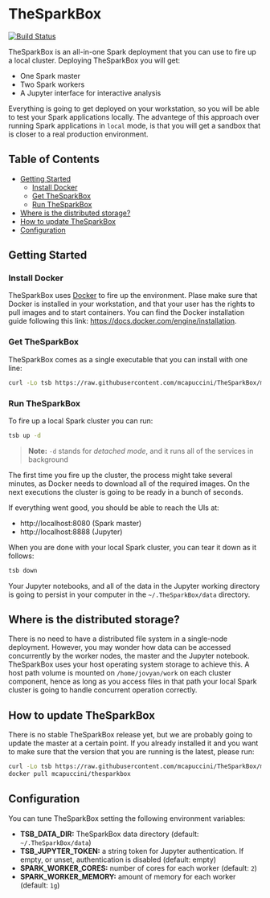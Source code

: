 # TheSparkBox

[![Build Status](https://travis-ci.org/mcapuccini/TheSparkBox.svg?branch=master)](https://travis-ci.org/mcapuccini/TheSparkBox)

TheSparkBox is an all-in-one Spark deployment that you can use to fire up a local cluster. Deploying TheSparkBox you will get:

- One Spark master
- Two Spark workers
- A Jupyter interface for interactive analysis

Everything is going to get deployed on your workstation, so you will be able to test your Spark applications locally. The advantege of this approach over running Spark applications in `local` mode, is that you will get a sandbox that is closer to a real production environment. 

## Table of Contents

- [Getting Started](#getting-started)
  - [Install Docker](#install-docker)
  - [Get TheSparkBox](#get-thesparkbox)
  - [Run TheSparkBox](#run-thesparkbox)
- [Where is the distributed storage?](#where-is-the-distributed-storage)
- [How to update TheSparkBox](#how-to-update-thesparkbox)
- [Configuration](#configuration)

## Getting Started

### Install Docker
TheSparkBox uses [Docker](https://www.docker.com/) to fire up the environment. Plase make sure that Docker is installed in your workstation, and that your user has the rights to pull images and to start containers. You can find the Docker installation guide following this link: https://docs.docker.com/engine/installation.

### Get TheSparkBox
TheSparkBox comes as a single executable that you can install with one line:

```bash
curl -Lo tsb https://raw.githubusercontent.com/mcapuccini/TheSparkBox/master/bin/tsb && chmod +x tsb && sudo mv tsb /usr/local/bin/
```

### Run TheSparkBox

To fire up a local Spark cluster you can run:

```bash
tsb up -d 
```

> **Note:** `-d` stands for *detached mode*, and it runs all of the services in background

The first time you fire up the cluster, the process might take several minutes, as Docker needs to download all of the required images. On the next executions the cluster is going to be ready in a bunch of seconds. 

If everything went good, you should be able to reach the UIs at:

- http://localhost:8080 (Spark master)
- http://localhost:8888 (Jupyter)

When you are done with your local Spark cluster, you can tear it down as it follows:

```bash
tsb down
```

Your Jupyter notebooks, and all of the data in the Jupyter working directory is going to persist in your computer in the `~/.TheSparkBox/data` directory.

## Where is the distributed storage?
There is no need to have a distributed file system in a single-node deployment. However, you may wonder how data can be accessed concurrently by the worker nodes, the master and the Jupyter notebook. TheSparkBox uses your host operating system storage to achieve this. A host path volume is mounted on `/home/jovyan/work` on each cluster component, hence as long as you access files in that path your local Spark cluster is going to handle concurrent operation correctly. 

## How to update TheSparkBox
There is no stable TheSparkBox release yet, but we are probably going to update the master at a certain point. If you already installed it and you want to make sure that the version that you are running is the latest, please run:

```bash
curl -Lo tsb https://raw.githubusercontent.com/mcapuccini/TheSparkBox/master/bin/tsb && chmod +x tsb && sudo mv tsb /usr/local/bin/
docker pull mcapuccini/thesparkbox
```

## Configuration
You can tune TheSparkBox setting the following environment variables:

- **TSB_DATA_DIR:** TheSparkBox data directory (default: `~/.TheSparkBox/data`)
- **TSB_JUPYTER_TOKEN:** a string token for Jupyter authentication. If empty, or unset, authentication is disabled (default: empty)
- **SPARK_WORKER_CORES:** number of cores for each worker (default: `2`)
- **SPARK_WORKER_MEMORY:** amount of memory  for each worker (default: `1g`)
